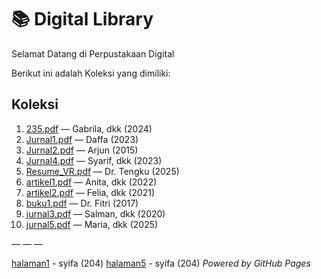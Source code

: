 # 📚 Digital Library

Selamat Datang di Perpustakaan Digital

Berikut ini adalah Koleksi yang dimiliki:
## Koleksi

1. [235.pdf](ebook/235.pdf) — Gabrila, dkk (2024)
2. [Jurnal1.pdf](ebook/Jurnal1.pdf) — Daffa (2023)
3. [Jurnal2.pdf](ebook/Jurnal2.pdf) — Arjun (2015)
4. [Jurnal4.pdf](ebook/Jurnal4.pdf) — Syarif, dkk (2023)
5. [Resume_VR.pdf](ebook/Resume_VR.pdf) — Dr. Tengku (2025)
6. [artikel1.pdf](ebook/artikel1.pdf) — Anita, dkk (2022)
7. [artikel2.pdf](ebook/artikel2.pdf) — Felia, dkk (2021)
8. [buku1.pdf](ebook/buku1.pdf) — Dr. Fitri (2017)
9. [jurnal3.pdf](ebook/jurnal3.pdf) — Salman, dkk (2020)
10. [jurnal5.pdf](ebook/jurnal5.pdf) — Maria, dkk (2025)

— — —

[halaman1](webti/halaman1.html) - syifa (204)
[halaman5](webti/halaman5.html) - syifa (204)
*Powered by GitHub Pages*
